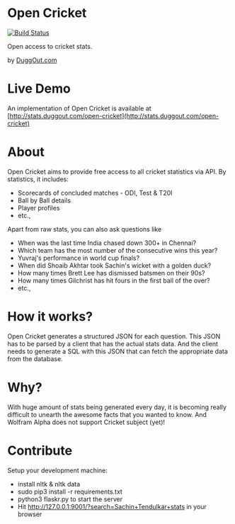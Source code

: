 Open Cricket
============
[![Build Status](https://travis-ci.org/emaillenin/open-cricket.svg?branch=master)](https://travis-ci.org/emaillenin/open-cricket)

Open access to cricket stats.

by [DuggOut.com](http://duggout.com)

Live Demo
=========

An implementation of Open Cricket is available at [http://stats.duggout.com/open-cricket](http://stats.duggout.com/open-cricket)

About
=====

Open Cricket aims to provide free access to all cricket statistics via API. By statistics, it includes:

 - Scorecards of concluded matches - ODI, Test & T20I
 - Ball by Ball details
 - Player profiles
 - etc.,

Apart from raw stats, you can also ask questions like

 - When was the last time India chased down 300+ in Chennai?
 - Which team has the most number of the consecutive wins this year?
 - Yuvraj's performance in world cup finals?
 - When did Shoaib Akhtar took Sachin's wicket with a golden duck?
 - How many times Brett Lee has dismissed batsmen on their 90s?
 - How many times Gilchrist has hit fours in the first ball of the over?
 - etc.,

How it works?
=============

Open Cricket generates a structured JSON for each question. This JSON has to be parsed by a client that has the actual stats data. And the client needs to generate a SQL with this JSON that can fetch the appropriate data from the database.

Why?
====

With huge amount of stats being generated every day, it is becoming really difficult to unearth the awesome facts that you wanted to know.
And Wolfram Alpha does not support Cricket subject (yet)!

Contribute
==========

Setup your development machine:

 - install nltk & nltk data
 - sudo pip3 install -r requirements.txt
 - python3 flaskr.py to start the server
 - Hit http://127.0.0.1:9001/?search=Sachin+Tendulkar+stats in your browser
